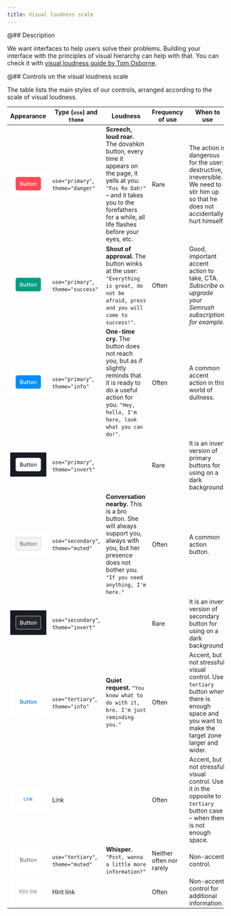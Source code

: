 ```yaml
---
title: Visual loudness scale
---
```


@## Description

We want interfaces to help users solve their problems. Building your interface with the principles of visual hierarchy can help with that. You can check it with [visual loudness guide by Tom Osborne](https://www.viget.com/articles/visual-loudness/).

@## Controls on the visual loudness scale

The table lists the main styles of our controls, arranged according to the scale of visual loudness.

| Appearance                                 | Type (`use`) and `theme`            | Loudness                                                                                                                                                                                                    | Frequency of use         | When to use                                                                                                                                      |
| ------------------------------------------ | ----------------------------------- | ----------------------------------------------------------------------------------------------------------------------------------------------------------------------------------------------------------- | ------------------------ | ------------------------------------------------------------------------------------------------------------------------------------------------ |
| ![](static/button-1.png)      | `use="primary"`, `theme="danger"`   | **Screech, loud roar.** The dovahkin button, every time it appears on the page, it yells at you: `"Fus Ro Dah!"` – and it takes you to the forefathers for a while, all life flashes before your eyes, etc. | Rare                     | The action is dangerous for the user: destructive, irreversible. We need to stir him up so that he does not accidentally hurt himself.           |
| ![](static/button-2.png)     | `use="primary"`, `theme="success"`  | **Shout of approval.** The button winks at the user: `"Everything is great, do not be afraid, press and you will come to success!"`.                                                                        | Often                    | Good, important accent action to take, CTA. _Subscribe or upgrade your Semrush subscription, for example._                                       |
| ![](static/button-3.png)        | `use="primary"`, `theme="info"`     | **One-time cry.** The button does not reach you, but as if slightly reminds that it is ready to do a useful action for you. `"Hey, hello, I'm here, look what you can do!"`.                                | Often                    | A common accent action in this world of dullness.                                                                                                |
| ![](static/button-4.png) | `use="primary"`, `theme="invert"`   |                                                                                                                                                                                                             | Rare                     | It is an invert version of primary buttons for using on a dark background.                                                                       |
| ![](static/button-5.png)   | `use="secondary"`, `theme="muted"`  | **Conversation nearby.** This is a bro button. She will always support you, always with you, but her presence does not bother you. `"If you need anything, I'm here."`                                      | Often                    | A common action button.                                                                                                                          |
| ![](static/button-6.png)   | `use="secondary"`, `theme="invert"` |                                                                                                                                                                                                             | Rare                     | It is an invert version of secondary button for using on a dark background.                                                                      |
| ![](static/button-7.png)    | `use="tertiary"`, `theme="info"`    | **Quiet request.** `"You know what to do with it, bro. I'm just reminding you."`                                                                                                                            | Often                    | Accent, but not stressful visual control. Use `tertiary` button when there is enough space and you want to make the target zone larger and wider. |
| ![](static/link.png)           | Link                                |                                                                                                                                                                                                             | Often                    | Accent, but not stressful visual control. Use it in the opposite to `tertiary` button case – when there is not enough space.                     |
| ![](static/button-8.png)    | `use="tertiary"`, `theme="muted"`   | **Whisper.** `"Psst, wanna a little more information?"`                                                                                                                                                     | Neither often nor rarely | Non-accent control.                                                                                                                              |
| ![](static/hint-link.png) | Hint link                           |                                                                                                                                                                                                             | Often                    | Non-accent control for additional information.                                                                                                   |

